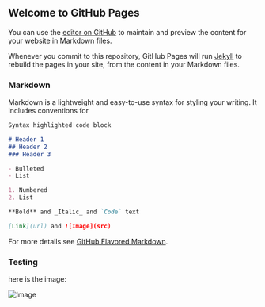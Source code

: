 ## Welcome to GitHub Pages

You can use the [editor on GitHub](https://github.com/chapkovski/mozocorconfirm/edit/gh-pages/index.md) to maintain and preview the content for your website in Markdown files.

Whenever you commit to this repository, GitHub Pages will run [Jekyll](https://jekyllrb.com/) to rebuild the pages in your site, from the content in your Markdown files.

### Markdown

Markdown is a lightweight and easy-to-use syntax for styling your writing. It includes conventions for

```markdown
Syntax highlighted code block

# Header 1
## Header 2
### Header 3

- Bulleted
- List

1. Numbered
2. List

**Bold** and _Italic_ and `Code` text

[Link](url) and ![Image](src)
```

For more details see [GitHub Flavored Markdown](https://guides.github.com/features/mastering-markdown/).

### Testing

here is the image:

![Image](https://images.axios.com/LNVCzMUaqoqfvVKXHkgLtK34WrA=/0x164:4374x2624/1920x1080/2021/02/26/1614369239749.jpg)
